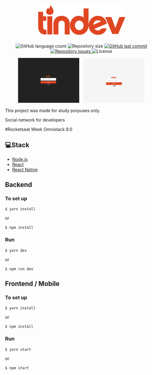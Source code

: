<h1 align="center">
  <img alt="Tindev" src="tindev/src/assets/logo@3x.png">
</h1>

<p align="center">
  <img alt="GitHub language count" src="https://img.shields.io/github/languages/count/RAJ66/tindev">

  <img alt="Repository size" src="https://img.shields.io/github/repo-size/RAJ66/tindev">
  
  <a href="https://github.com/RRAJ66/aircnc/commits/master">
    <img alt="GitHub last commit" src="https://img.shields.io/github/last-commit/RAJ66/tindev">
  </a>

  <a href="https://github.com/RAJ66/tindev/issues">
    <img alt="Repository issues" src="https://img.shields.io/github/issues/RAJ66/tindev">
  </a>

  <img alt="License" src="https://img.shields.io/badge/license-MIT-brightgreen">
</p>

<div align="center">
<img alt="dark" src="./img/dark.png" style="width: 40%;">
<img alt="light" src="./img/light.png" style="width: 40%;margin-left:10px;">
</div>

<p>This project was made for study porpuses only.</p>
<p>Social network for developers</p>
<p>#Rocketseat Week Omnistack 8.0</p>

## 💻Stack

- [Node.js](https://nodejs.org/en/)
- [React](https://reactjs.org)
- [React Native](https://facebook.github.io/react-native/)

## Backend

### To set up

```
$ yarn install
```

or

```
$ npm install
```

### Run

```
$ yarn dev
```

or

```
$ npm run dev
```

## Frontend / Mobile

### To set up

```
$ yarn install
```

or

```
$ npm install
```

### Run

```
$ yarn start
```

or

```
$ npm start
```
